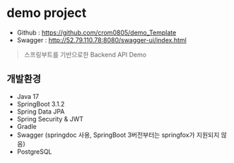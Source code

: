 # demo project
- Github : https://github.com/crom0805/demo_Template
- Swagger : http://52.79.110.78:8080/swagger-ui/index.html

> 스프링부트를 기반으로한 Backend API Demo

## 개발환경
- Java 17
- SpringBoot 3.1.2
- Spring Data JPA
- Spring Security & JWT
- Gradle
- Swagger (springdoc 사용, SpringBoot 3버전부터는 springfox가 지원되지 않음)
- PostgreSQL

